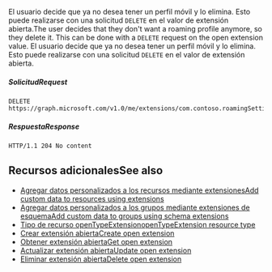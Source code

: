 <span data-ttu-id="374a7-p107">El usuario decide que ya no desea tener un perfil móvil y lo elimina. Esto puede realizarse con una solicitud ```DELETE``` en el valor de extensión abierta.</span><span class="sxs-lookup"><span data-stu-id="374a7-p107">The user decides that they don't want a roaming profile anymore, so they delete it. This can be done with a ```DELETE``` request on the open extension value.</span></span>
El usuario decide que ya no desea tener un perfil móvil y lo elimina. Esto puede realizarse con una solicitud ```DELETE``` en el valor de extensión abierta.

##### <a name="request"></a><span data-ttu-id="374a7-135">Solicitud</span><span class="sxs-lookup"><span data-stu-id="374a7-135">Request</span></span>
```http
DELETE https://graph.microsoft.com/v1.0/me/extensions/com.contoso.roamingSettings
```

##### <a name="response"></a><span data-ttu-id="374a7-136">Respuesta</span><span class="sxs-lookup"><span data-stu-id="374a7-136">Response</span></span>
```
HTTP/1.1 204 No content
```

## <a name="see-also"></a><span data-ttu-id="374a7-137">Recursos adicionales</span><span class="sxs-lookup"><span data-stu-id="374a7-137">See also</span></span>

- [<span data-ttu-id="374a7-138">Agregar datos personalizados a los recursos mediante extensiones</span><span class="sxs-lookup"><span data-stu-id="374a7-138">Add custom data to resources using extensions</span></span>](extensibility_overview.md)
- [<span data-ttu-id="374a7-139">Agregar datos personalizados a los grupos mediante extensiones de esquema</span><span class="sxs-lookup"><span data-stu-id="374a7-139">Add custom data to groups using schema extensions</span></span>](extensibility_schema_groups.md)
- [<span data-ttu-id="374a7-140">Tipo de recurso openTypeExtension</span><span class="sxs-lookup"><span data-stu-id="374a7-140">openTypeExtension resource type</span></span>](../api-reference/v1.0/resources/opentypeextension.md)
- [<span data-ttu-id="374a7-141">Crear extensión abierta</span><span class="sxs-lookup"><span data-stu-id="374a7-141">Create open extension</span></span>](../api-reference/v1.0/api/opentypeextension_post_opentypeextension.md)
- [<span data-ttu-id="374a7-142">Obtener extensión abierta</span><span class="sxs-lookup"><span data-stu-id="374a7-142">Get open extension</span></span>](../api-reference/v1.0/api/opentypeextension_get.md)
- [<span data-ttu-id="374a7-143">Actualizar extensión abierta</span><span class="sxs-lookup"><span data-stu-id="374a7-143">Update open extension</span></span>](../api-reference/v1.0/api/opentypeextension_update.md)
- [<span data-ttu-id="374a7-144">Eliminar extensión abierta</span><span class="sxs-lookup"><span data-stu-id="374a7-144">Delete open extension</span></span>](../api-reference/v1.0/api/opentypeextension_delete.md)